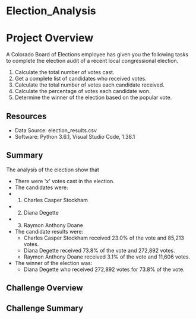 # Election_Analysis

# Project Overview
A Colorado Board of Elections employee has given you the following tasks to complete the election audit of a recent local congressional election.

1. Calculate the total number of votes cast.
2. Get a complete list of candidates who received votes.
3. Calculate the total number of votes each candidate received.
4. Calculate the percentage of votes each candidate won.
5. Determine the winner of the election based on the popular vote.

## Resources
- Data Source: election_results.csv
- Software: Python 3.6.1, Visual Studio Code, 1.38.1

## Summary
The analysis of the election show that
 - There were 'x' votes cast in the election.
 - The candidates were:
 -    1. Charles Casper Stockham
 -    2. Diana Degette
 -    3. Raymon Anthony Doane
 - The candidate results were:
    - Charles Casper Stockham received 23.0% of the vote and 85,213 votes.
    - Diana Degette received 73.8% of the vote and 272,892 votes.
    - Raymon Anthony Doane received 3.1% of the vote and 11,606 votes.
 - The winner of the election was:
    - Diana Degette who received 272,892 votes for 73.8% of the vote.
 
 ## Challenge Overview
 
 ## Challenge Summary
